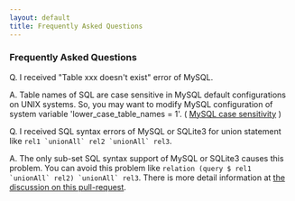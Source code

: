 ```yaml
---
layout: default
title: Frequently Asked Questions
---
```


### Frequently Asked Questions

Q. <a name="mysql-table-does-not-exist"></a> I received "Table xxx doesn't exist" error of MySQL.

A. Table names of SQL are case sensitive in MySQL default configurations on UNIX systems.
So, you may want to modify MySQL configuration of system variable 'lower_case_table_names = 1'.
( [MySQL case sensitivity](https://dev.mysql.com/doc/refman/en/identifier-case-sensitivity.html) )

Q. <a name="mysql-or-sqlite-3-unions"></a> I received SQL syntax errors of MySQL or SQLite3 for union statement like ```rel1 `unionAll` rel2 `unionAll` rel3```.

A. The only sub-set SQL syntax support of MySQL or SQLite3 causes this problem.
You can avoid this problem like ```relation (query $ rel1 `unionAll` rel2) `unionAll` rel3```.
There is more detail information at [the discussion on this pull-request](https://github.com/khibino/haskell-relational-record/pull/27).
